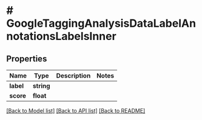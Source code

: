 # # GoogleTaggingAnalysisDataLabelAnnotationsLabelsInner

## Properties

| Name        | Type          | Description   | Notes         |
|------------ | ------------- | ------------- | ------------- |
| **label** | **string** |  | |
| **score** | **float** |  | |

[[Back to Model list]](../../README.md#models)
[[Back to API list]](../../README.md#api-endpoints)
[[Back to README]](../../README.md)
